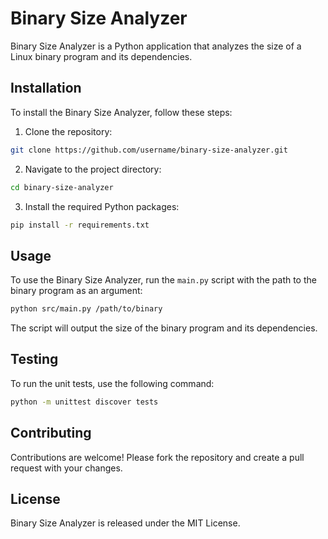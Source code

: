 # Binary Size Analyzer

Binary Size Analyzer is a Python application that analyzes the size of a Linux binary program and its dependencies.

## Installation

To install the Binary Size Analyzer, follow these steps:

1. Clone the repository:

```bash
git clone https://github.com/username/binary-size-analyzer.git
```

2. Navigate to the project directory:

```bash
cd binary-size-analyzer
```

3. Install the required Python packages:

```bash
pip install -r requirements.txt
```

## Usage

To use the Binary Size Analyzer, run the `main.py` script with the path to the binary program as an argument:

```bash
python src/main.py /path/to/binary
```

The script will output the size of the binary program and its dependencies.

## Testing

To run the unit tests, use the following command:

```bash
python -m unittest discover tests
```

## Contributing

Contributions are welcome! Please fork the repository and create a pull request with your changes.

## License

Binary Size Analyzer is released under the MIT License.